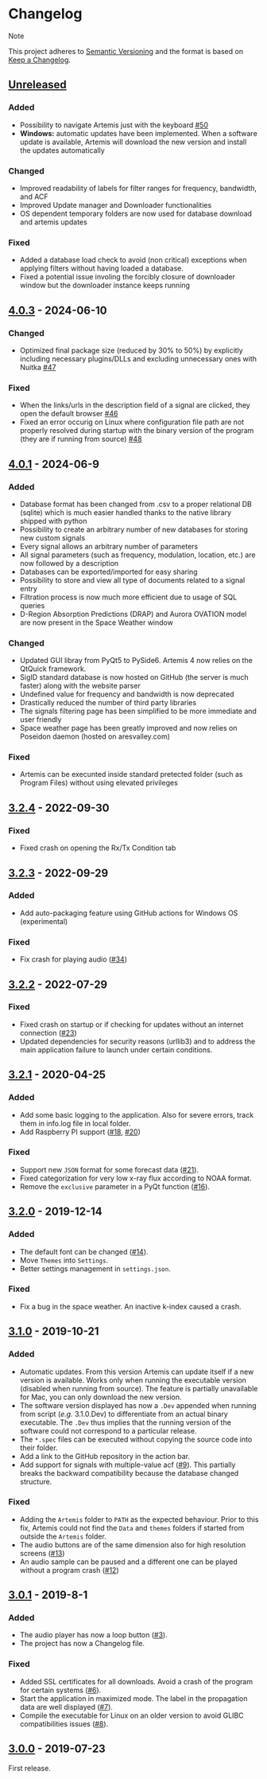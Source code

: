 # Changelog

> [!NOTE]  
> This project adheres to [Semantic Versioning](https://semver.org/spec/v2.0.0.html) and the format is based on [Keep a Changelog](https://keepachangelog.com/en/1.0.0/).

## [Unreleased]

### Added
- Possibility to navigate Artemis just with the keyboard [#50](https://github.com/AresValley/Artemis/issues/50)
- **Windows:** automatic updates have been implemented. When a software update is available, Artemis will download the new version and install the updates automatically 

### Changed
- Improved readability of labels for filter ranges for frequency, bandwidth, and ACF
- Improved Update manager and Downloader functionalities
- OS dependent temporary folders are now used for database download and artemis updates

### Fixed
- Added a database load check to avoid (non critical) exceptions when applying filters without having loaded a database.
- Fixed a potential issue involing the forcibly closure of downloader window but the downloader instance keeps running

## [4.0.3] - 2024-06-10

### Changed
- Optimized final package size (reduced by 30% to 50%) by explicitly including necessary plugins/DLLs and excluding unnecessary ones with Nuitka [#47](https://github.com/AresValley/Artemis/issues/47)

### Fixed
- When the links/urls in the description field of a signal are clicked, they open the default browser [#46](https://github.com/AresValley/Artemis/issues/46)
- Fixed an error occurig on Linux where configuration file path are not properly resolved during startup with the binary version of the program (they are if running from source) [#48](https://github.com/AresValley/Artemis/issues/48)

## [4.0.1] - 2024-06-9
### Added
- Database format has been changed from .csv to a proper relational DB (sqlite) which is much easier handled thanks to the native library shipped with python
- Possibility to create an arbitrary number of new databases for storing new custom signals
- Every signal allows an arbitrary number of parameters
- All signal parameters (such as frequency, modulation, location, etc.) are now followed by a description
- Databases can be exported/imported for easy sharing
- Possibility to store and view all type of documents related to a signal entry
- Filtration process is now much more efficient due to usage of SQL queries
- D-Region Absorption Predictions (DRAP) and Aurora OVATION model are now present in the Space Weather window

### Changed
- Updated GUI libray from PyQt5 to PySide6. Artemis 4 now relies on the QtQuick framework.
- SigID standard database is now hosted on GitHub (the server is much faster) along with the website parser
- Undefined value for frequency and bandwidth is now deprecated
- Drastically reduced the number of third party libraries
- The signals filtering page has been simplified to be more immediate and user friendly
- Space weather page has been greatly improved and now relies on Poseidon daemon (hosted on aresvalley.com)

### Fixed
- Artemis can be execunted inside standard pretected folder (such as Program Files) without using elevated privileges

## [3.2.4] - 2022-09-30
### Fixed
- Fixed crash on opening the Rx/Tx Condition tab

## [3.2.3] - 2022-09-29
### Added
- Add auto-packaging feature using GitHub actions for Windows OS (experimental)
### Fixed
- Fix crash for playing audio ([#34](https://github.com/AresValley/Artemis/pull/34))

## [3.2.2] - 2022-07-29
### Fixed
- Fixed crash on startup or if checking for updates without an internet connection ([#23](https://github.com/AresValley/Artemis/pull/23))
- Updated dependencies for security reasons (urllib3) and to address the main application failure to launch under certain conditions.

## [3.2.1] - 2020-04-25
### Added
- Add some basic logging to the application. Also for severe errors, track them in info.log file in local folder.
- Add Raspberry PI support ([#18](https://github.com/AresValley/Artemis/pull/18), [#20](https://github.com/AresValley/Artemis/pull/20))

### Fixed
- Support new `JSON` format for some forecast data ([#21](https://github.com/AresValley/Artemis/pull/14)).
- Fixed categorization for very low x-ray flux according to NOAA format.
- Remove the `exclusive` parameter in a PyQt function ([#16](https://github.com/AresValley/Artemis/pull/16)).
  

## [3.2.0] - 2019-12-14
### Added
- The default font can be changed ([#14](https://github.com/AresValley/Artemis/pull/14)).
- Move `Themes` into `Settings`.
- Better settings management in `settings.json`.

### Fixed
- Fix a bug in the space weather. An inactive k-index caused a crash.

## [3.1.0] - 2019-10-21
### Added
- Automatic updates. From this version Artemis can update itself if a new version is available. Works only when running the executable version (disabled when running from source). The feature is partially unavailable for Mac, you can only download the new version.
- The software version displayed has now a `.Dev` appended when running from script (_e.g._ 3.1.0.Dev) to differentiate from an actual binary executable. The `.Dev` thus implies that the running version of the software could not correspond to a particular release.
- The `*.spec` files can be executed without copying the source code into
  their folder.
- Add a link to the GitHub repository in the action bar.
- Add support for signals with multiple-value acf ([#9](https://github.com/AresValley/Artemis/pull/9)). This partially breaks the backward compatibility because the database changed structure.

### Fixed
- Adding the `Artemis` folder to `PATH` as the expected behaviour. Prior to this fix, Artemis could not find the `Data` and `themes` folders if started from outside the `Artemis` folder.
- The audio buttons are of the same dimension also for high resolution screens ([#13](https://github.com/AresValley/Artemis/pull/13))
- An audio sample can be paused and a different one can be played without a program crash ([#12](https://github.com/AresValley/Artemis/pull/12))

## [3.0.1] - 2019-8-1
### Added
- The audio player has now a loop button ([#3](https://github.com/AresValley/Artemis/pull/3)).
- The project has now a Changelog file.

### Fixed
- Added SSL certificates for all downloads. Avoid a crash of the program for certain systems ([#6](https://github.com/AresValley/Artemis/pull/6)).
- Start the application in maximized mode. The label in the propagation data are well displayed ([#7](https://github.com/AresValley/Artemis/pull/7)).
- Compile the executable for Linux on an older version to avoid GLIBC compatibilities issues ([#8](https://github.com/AresValley/Artemis/pull/8)).

## [3.0.0] - 2019-07-23
First release.


<!-- Links definitions -->
[Unreleased]: https://github.com/AresValley/Artemis/compare/v4.0.3...HEAD
[4.0.3]: https://github.com/AresValley/Artemis/compare/v4.0.1...v4.0.3
[4.0.1]: https://github.com/AresValley/Artemis/compare/v3.2.4...v4.0.1
[3.2.4]: https://github.com/AresValley/Artemis/compare/v3.2.1...v3.2.4
[3.2.3]: https://github.com/AresValley/Artemis/compare/v3.2.2...v3.2.3
[3.2.2]: https://github.com/AresValley/Artemis/compare/v3.2.1...v3.2.2
[3.2.1]: https://github.com/AresValley/Artemis/compare/v3.2.0...v3.2.1
[3.2.0]: https://github.com/AresValley/Artemis/compare/v3.1.0...v3.2.0
[3.1.0]: https://github.com/AresValley/Artemis/compare/v3.0.1...v3.1.0
[3.0.1]: https://github.com/AresValley/Artemis/compare/v3.0.0...v3.0.1
[3.0.0]: https://github.com/AresValley/Artemis/releases/tag/v3.0.0
